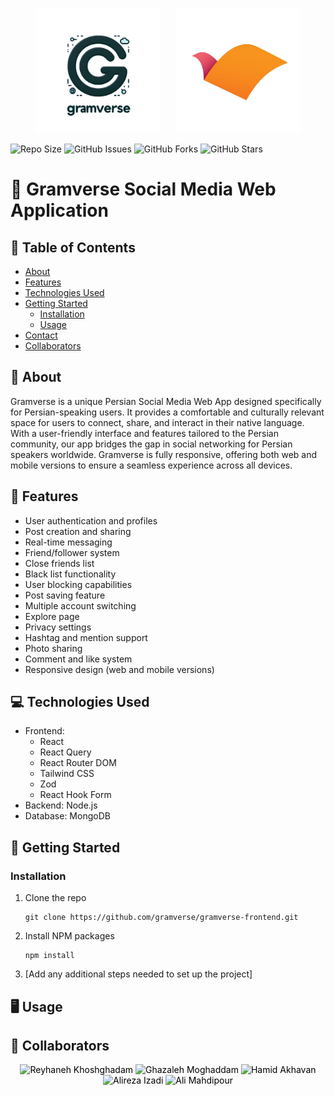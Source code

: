 <p align="center">
  <img src="public/gramverse.png" alt="App Logo" style="display: inline-block; margin-right: 20px; width: 200px;" />
  <img src="public/rahnema-icon.png" alt="Company Logo" style="display: inline-block; width: 200px;" />
</p>

![Repo Size](https://img.shields.io/github/repo-size/gramverse/gramverse-frontend) ![GitHub Issues](https://img.shields.io/github/issues/gramverse/gramverse-frontend) ![GitHub Forks](https://img.shields.io/github/forks/gramverse/gramverse-frontend?style=social) ![GitHub Stars](https://img.shields.io/github/stars/gramverse/gramverse-frontend?style=social)

# 🚀 Gramverse Social Media Web Application

## 📖 Table of Contents
- [About](#about)
- [Features](#features)
- [Technologies Used](#technologies-used)
- [Getting Started](#getting-started)
  - [Installation](#installation)
  - [Usage](#usage)
- [Contact](#contact)
- [Collaborators](#collaborators)

## 🌟 About
Gramverse is a unique Persian Social Media Web App designed specifically for Persian-speaking users. It provides a comfortable and culturally relevant space for users to connect, share, and interact in their native language. With a user-friendly interface and features tailored to the Persian community, our app bridges the gap in social networking for Persian speakers worldwide. Gramverse is fully responsive, offering both web and mobile versions to ensure a seamless experience across all devices.

## 🎉 Features
- User authentication and profiles
- Post creation and sharing
- Real-time messaging
- Friend/follower system
- Close friends list
- Black list functionality
- User blocking capabilities
- Post saving feature
- Multiple account switching
- Explore page
- Privacy settings
- Hashtag and mention support
- Photo sharing
- Comment and like system
- Responsive design (web and mobile versions)

## 💻 Technologies Used
- Frontend: 
  - React
  - React Query
  - React Router DOM
  - Tailwind CSS
  - Zod
  - React Hook Form
- Backend: Node.js
- Database: MongoDB

## 🚀 Getting Started

### Installation
1. Clone the repo
   ```
   git clone https://github.com/gramverse/gramverse-frontend.git
   ```
2. Install NPM packages
   ```
   npm install
   ```
3. [Add any additional steps needed to set up the project]

## 🖥 Usage



## 👥 Collaborators

<p align="center">
    <a href="https://github.com/reyhaneh-k" style="text-decoration: none; color: black;">
      <img src="https://github.com/reyhaneh-k.png" width="100px;" alt="Reyhaneh Khoshghadam"/>
    </a>
    <a href="https://github.com/ghazalmoghadam" style="text-decoration: none; color: black;">
      <img src="https://github.com/ghazalmoghadam.png" width="100px;" alt="Ghazaleh Moghaddam" />
    </a>
    <a href="https://github.com/hamidakhavan21" style="text-decoration: none; color: black;">
      <img src="https://github.com/hamidakhavan21.png" width="100px;" alt="Hamid Akhavan"/>
    </a>
    <a href="https://github.com/AlirezaIzadi6" style="text-decoration: none; color: black;">
      <img src="https://github.com/AlirezaIzadi6.png" width="100px;" height="100px" alt="Alireza Izadi"/>
    </a>
    <a href="https://github.com/alimhp021" style="text-decoration: none; color: black;">
      <img src="https://github.com/alimhp021.png" width="100px;" alt="Ali Mahdipour"/>
    </a>
</p>
